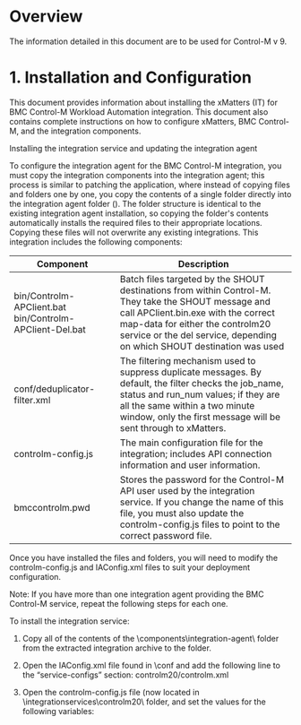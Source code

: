 # Overview

The information detailed in this document are to be used for Control-M v 9. 

# 1. Installation and Configuration

This document provides information about installing the xMatters (IT) for BMC Control-M Workload Automation integration. This document also contains complete instructions on how to configure xMatters, BMC Control-M, and the integration components.

Installing the integration service and updating the integration agent

To configure the integration agent for the BMC Control-M integration, you must copy the integration components into the integration agent; this process is similar to patching the application, where instead of copying files and folders one by one, you copy the contents of a single folder directly into the integration agent folder (<IAHOME>). The folder structure is identical to the existing integration agent installation, so copying the folder's contents automatically installs the required files to their appropriate locations. Copying these files will not overwrite any existing integrations. This integration includes the following components:


| Component                                               | Description                                                                                                                                                                                                                                               |
|---------------------------------------------------------|-----------------------------------------------------------------------------------------------------------------------------------------------------------------------------------------------------------------------------------------------------------|
| bin/Controlm-APClient.bat bin/Controlm-APClient-Del.bat | Batch files targeted by the SHOUT destinations from within Control-M. They take the SHOUT message and call APClient.bin.exe with the correct map-data for either the controlm20 service or the del service, depending on which SHOUT destination was used |
| conf/deduplicator-filter.xml                            | The filtering mechanism used to suppress duplicate messages. By default, the filter checks the job_name, status and run_num values; if they are all the same within a two minute window, only the first message will be sent through to xMatters.         |
| controlm-config.js                                      | The main configuration file for the integration; includes API connection information and user information.                                                                                                                                                |
| bmccontrolm.pwd                                         | Stores the password for the Control-M API user used by the integration service. If you change the name of this file, you must also update the controlm-config.js files to point to the correct password file.                                             |

Once you have installed the files and folders, you will need to modify the controlm-config.js and IAConfig.xml files to suit your deployment configuration.

Note: If you have more than one integration agent providing the BMC Control-M service, repeat the following steps for each one.

To install the integration service:

1. Copy all of the contents of the \components\integration-agent\ folder from the extracted integration archive to the <IAHOME> folder.

2. Open the IAConfig.xml file found in <IAHOME>\conf and add the following line to the “service-configs” section: <path>controlm20/controlm.xml</path>

3. Open the controlm-config.js file (now located in <IAHOME>\integrationservices\controlm20\ folder, and set the values for the following variables:
